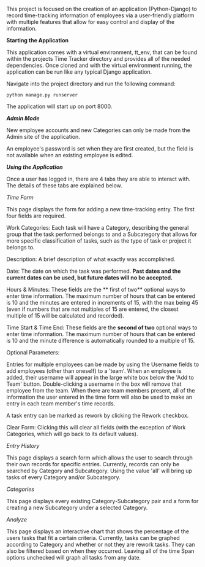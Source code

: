 This project is focused on the creation of an application (Python-Django) to record time-tracking information of
employees via a user-friendly platform with multiple features that allow for easy control and display of the information.

**Starting the Application**

This application comes with a virtual environment, tt_env, that can be found within the projects Time Tracker directory
and provides all of the needed dependencies. Once cloned and with the virtual environment running, the application can
be run like any typical Django application.

Navigate into the project directory and run the following command:

    python manage.py runserver

The application will start up on port 8000.

***Admin Mode***

New employee accounts and new Categories can only be made from the Admin site of the application.

An employee's password is set when they are first created, but the field is not available when an existing employee
is edited.

***Using the Application***

Once a user has logged in, there are 4 tabs they are able to interact with. The details of these tabs are explained
below.

*Time Form*

This page displays the form for adding a new time-tracking entry. The first four fields are required.

Work Categories: Each task will have a Category, describing the general group that the task performed belongs to and a
Subcategory that allows for more specific classification of tasks, such as the type of task or project it belongs to.

Description: A brief description of what exactly was accomplished.

Date: The date on which the task was performed. **Past dates and the current dates can be used, but future dates will
no be accepted.**

Hours & Minutes: These fields are the ** first of two** optional ways to enter time information. The maximum number of hours that
can be entered is 10 and the minutes are entered in increments of 15, with the max being 45 (even if numbers that are
not multiples of 15 are entered, the closest multiple of 15 will be calculated and recorded).

Time Start & Time End: These fields are the **second of two** optional ways to enter time information. The maximum
number of hours that can be entered is 10 and the minute difference is automatically rounded to a multiple of 15.

Optional Parameters:

Entries for multiple employees can be made by using the Username fields to add employees (other than oneself) to a
'team'. When an employee is added, their username will appear in the large white box below the 'Add to Team' button.
Double-clicking a username in the box will remove that employee from the team. When there are team members present, all
of the information the user entered in the time form will also be used to make an entry in each team member's time
records.

A task entry can be marked as rework by clicking the Rework checkbox.

Clear Form: Clicking this will clear all fields (with the exception of Work Categories, which will go back to its
default values).

*Entry History*

This page displays a search form which allows the user to search through their own records for specific entries.
Currently, records can only be searched by Category and Subcategory. Using the value 'all' will bring up tasks of every
Category and/or Subcategory.

*Categories*

This page displays every existing Category-Subcategory pair and a form for creating a new Subcategory under a selected
Category.

*Analyze*

This page displays an interactive chart that shows the percentage of the users tasks that fit a certain criteria.
Currently, tasks can be graphed according to Category and whether or not they are rework tasks. They can also be
filtered based on when they occurred. Leaving all of the time Span options unchecked will graph all tasks from any date.

